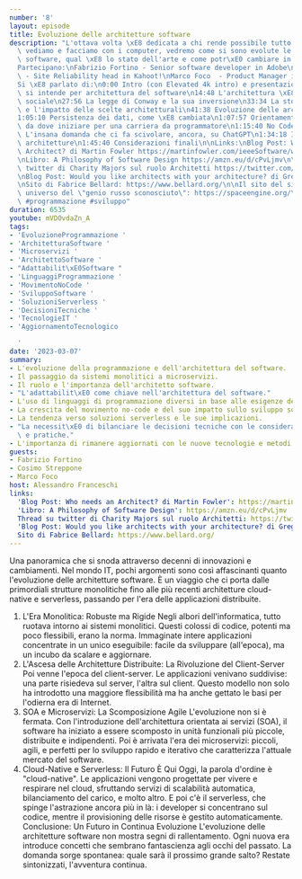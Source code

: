 ```yaml
---
number: '8'
layout: episode
title: Evoluzione delle architetture software
description: "L'ottava volta \xE8 dedicata a chi rende possibile tutto quello che\
  \ vediamo e facciamo con i computer, vedremo come si sono evolute le architetture\
  \ software, qual \xE8 lo stato dell'arte e come potr\xE0 cambiare in futuro.\n\n\
  Partecipano:\nFabrizio Fortino - Senior software developer in Adobe\nCosimo Streppone\
  \ - Site Reliability head in Kahoot!\nMarco Foco  - Product Manager in Nvidia\n\n\
  Si \xE8 parlato di:\n0:00 Intro (con Elevated 4k intro) e presentazioni\n6:37 Cosa\
  \ si intende per architettura del software\n14:48 L'architettura \xE8 un costrutto\
  \ sociale\n27:56 La legge di Conway e la sua inversione\n33:34 La storia di Multiplan\
  \ e l'impatto delle scelte architetturali\n41:38 Evoluzione delle architetture software\n\
  1:05:10 Persistenza dei dati, come \xE8 cambiata\n1:07:57 Orientamento professionale:\
  \ da dove iniziare per una carriera da programmatore\n1:15:40 No Code e Prompt engineers.\
  \ L'insana domanda che ci fa scivolare, ancora, su ChatGPT\n1:34:18 Il futuro delle\
  \ architetture\n1:45:40 Considerazioni finali\n\nLinks:\nBlog Post: Who needs an\
  \ Architect? di Martin Fowler https://martinfowler.com/ieeeSoftware/whoNeedsArchitect.pdf\n\
  \nLibro: A Philosophy of Software Design https://amzn.eu/d/cPvLjmv\n\nThread su\
  \ twitter di Charity Majors sul ruolo Architetti https://twitter.com/mipsytipsy/status/1628295050215182336\n\
  \nBlog Post: Would you like architects with your architecture? di Gregor Hohpe https://architectelevator.com/architecture/organizing-architecture/\n\
  \nSito di Fabrice Bellard: https://www.bellard.org/\n\nIl sito del simulatore di\
  \ universo del \"genio russo sconosciuto\": https://spaceengine.org/\n\n#software\
  \ #programmazione #sviluppo"
duration: 6535
youtube: mVDOvdaZn_A
tags:
- 'EvoluzioneProgrammazione '
- 'ArchitetturaSoftware '
- 'Microservizi '
- 'ArchitettoSoftware '
- "Adattabilit\xE0Software "
- 'LinguaggiProgrammazione '
- 'MovimentoNoCode '
- 'SviluppoSoftware '
- 'SoluzioniServerless '
- 'DecisioniTecniche '
- 'TecnologieIT '
- 'AggiornamentoTecnologico

  '
date: '2023-03-07'
summary:
- L'evoluzione della programmazione e dell'architettura del software.
- Il passaggio da sistemi monolitici a microservizi.
- Il ruolo e l'importanza dell'architetto software.
- "L'adattabilit\xE0 come chiave nell'architettura del software."
- L'uso di linguaggi di programmazione diversi in base alle esigenze del progetto.
- La crescita del movimento no-code e del suo impatto sullo sviluppo software.
- La tendenza verso soluzioni serverless e le sue implicazioni.
- "La necessit\xE0 di bilanciare le decisioni tecniche con le considerazioni economiche\
  \ e pratiche."
- L'importanza di rimanere aggiornati con le nuove tecnologie e metodi nel campo dell'IT.
guests:
- Fabrizio Fortino
- Cosimo Streppone
- Marco Foco
host: Alessandro Franceschi
links:
  'Blog Post: Who needs an Architect? di Martin Fowler': https://martinfowler.com/ieeeSoftware/whoNeedsArchitect.pdf
  'Libro: A Philosophy of Software Design': https://amzn.eu/d/cPvLjmv
  Thread su twitter di Charity Majors sul ruolo Architetti: https://twitter.com/mipsytipsy/status/1628295050215182336
  'Blog Post: Would you like architects with your architecture? di Gregor Hohpe': https://architectelevator.com/architecture/organizing-architecture/
  Sito di Fabrice Bellard: https://www.bellard.org/
---
```

Una panoramica che si snoda attraverso decenni di innovazioni e cambiamenti.
Nel mondo IT, pochi argomenti sono così affascinanti quanto l'evoluzione delle architetture software. È un viaggio che ci porta dalle primordiali strutture monolitiche fino alle più recenti architetture cloud-native e serverless, passando per l'era delle applicazioni distribuite.
1. L'Era Monolitica: Robuste ma Rigide
Negli albori dell'informatica, tutto ruotava intorno ai sistemi monolitici. Questi colossi di codice, potenti ma poco flessibili, erano la norma. Immaginate intere applicazioni concentrate in un unico eseguibile: facile da sviluppare (all'epoca), ma un incubo da scalare e aggiornare.
2. L'Ascesa delle Architetture Distribuite: La Rivoluzione del Client-Server
Poi venne l'epoca del client-server. Le applicazioni venivano suddivise: una parte risiedeva sul server, l'altra sul client. Questo modello non solo ha introdotto una maggiore flessibilità ma ha anche gettato le basi per l'odierna era di Internet.
3. SOA e Microservizi: La Scomposizione Agile
L'evoluzione non si è fermata. Con l'introduzione dell'architettura orientata ai servizi (SOA), il software ha iniziato a essere scomposto in unità funzionali più piccole, distribuite e indipendenti. Poi è arrivata l'era dei microservizi: piccoli, agili, e perfetti per lo sviluppo rapido e iterativo che caratterizza l'attuale mercato del software.
4. Cloud-Native e Serverless: Il Futuro È Qui
Oggi, la parola d'ordine è "cloud-native". Le applicazioni vengono progettate per vivere e respirare nel cloud, sfruttando servizi di scalabilità automatica, bilanciamento del carico, e molto altro. E poi c'è il serverless, che spinge l'astrazione ancora più in là: i developer si concentrano sul codice, mentre il provisioning delle risorse è gestito automaticamente.
Conclusione: Un Futuro in Continua Evoluzione
L'evoluzione delle architetture software non mostra segni di rallentamento. Ogni nuova era introduce concetti che sembrano fantascienza agli occhi del passato. La domanda sorge spontanea: quale sarà il prossimo grande salto? Restate sintonizzati, l'avventura continua.